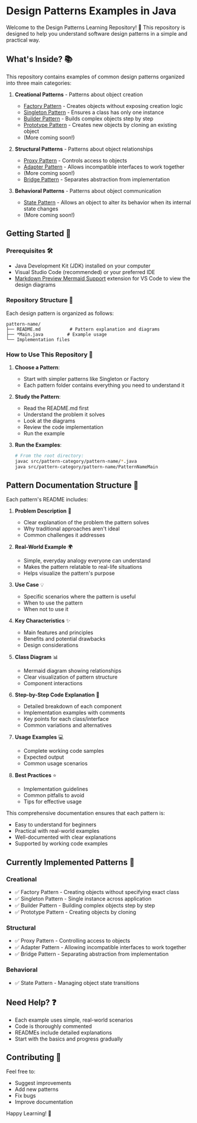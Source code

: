 # Design Patterns Examples in Java

Welcome to the Design Patterns Learning Repository! 👋 This repository is designed to help you understand software design patterns in a simple and practical way.

## What's Inside? 📚

This repository contains examples of common design patterns organized into three main categories:

1. **Creational Patterns** - Patterns about object creation
   - [Factory Pattern](src/Creational/Factory) - Creates objects without exposing creation logic
   - [Singleton Pattern](src/Creational/Singleton) - Ensures a class has only one instance
   - [Builder Pattern](src/Creational/Builder) - Builds complex objects step by step
   - [Prototype Pattern](src/Creational/Prototype) - Creates new objects by cloning an existing object
   - (More coming soon!)

2. **Structural Patterns** - Patterns about object relationships
   - [Proxy Pattern](src/Structural/Proxy) - Controls access to objects
   - [Adapter Pattern](src/Structural/Adapter) - Allows incompatible interfaces to work together
   - (More coming soon!)
   - [Bridge Pattern](src/Structural/Bridge) - Separates abstraction from implementation

3. **Behavioral Patterns** - Patterns about object communication
   - [State Pattern](src/Behavioral/State) - Allows an object to alter its behavior when its internal state changes
   - (More coming soon!)

## Getting Started 🚀

### Prerequisites 🛠️

- Java Development Kit (JDK) installed on your computer
- Visual Studio Code (recommended) or your preferred IDE
- [Markdown Preview Mermaid Support](https://marketplace.visualstudio.com/items?itemName=bierner.markdown-mermaid) extension for VS Code to view the design diagrams

### Repository Structure 📂

Each design pattern is organized as follows:

```
pattern-name/
├── README.md           # Pattern explanation and diagrams
├── *Main.java         # Example usage
└── Implementation files
```

### How to Use This Repository 📖

1. **Choose a Pattern**: 
   - Start with simpler patterns like Singleton or Factory
   - Each pattern folder contains everything you need to understand it

2. **Study the Pattern**:
   - Read the README.md first
   - Understand the problem it solves
   - Look at the diagrams
   - Review the code implementation
   - Run the example

3. **Run the Examples**:
   ```bash
   # From the root directory:
   javac src/pattern-category/pattern-name/*.java
   java src/pattern-category/pattern-name/PatternNameMain
   ```

## Pattern Documentation Structure 📑

Each pattern's README includes:

1. **Problem Description** 🤔
   - Clear explanation of the problem the pattern solves
   - Why traditional approaches aren't ideal
   - Common challenges it addresses

2. **Real-World Example** 🌍
   - Simple, everyday analogy everyone can understand
   - Makes the pattern relatable to real-life situations
   - Helps visualize the pattern's purpose

3. **Use Case** 💡
   - Specific scenarios where the pattern is useful
   - When to use the pattern
   - When not to use it

4. **Key Characteristics** ✨
   - Main features and principles
   - Benefits and potential drawbacks
   - Design considerations

5. **Class Diagram** 📊
   - Mermaid diagram showing relationships
   - Clear visualization of pattern structure
   - Component interactions

6. **Step-by-Step Code Explanation** 📝
   - Detailed breakdown of each component
   - Implementation examples with comments
   - Key points for each class/interface
   - Common variations and alternatives

7. **Usage Examples** 💻
   - Complete working code samples
   - Expected output
   - Common usage scenarios

8. **Best Practices** ⭐
   - Implementation guidelines
   - Common pitfalls to avoid
   - Tips for effective usage

This comprehensive documentation ensures that each pattern is:
- Easy to understand for beginners
- Practical with real-world examples
- Well-documented with clear explanations
- Supported by working code examples

## Currently Implemented Patterns 🎯

### Creational
- ✅ Factory Pattern - Creating objects without specifying exact class
- ✅ Singleton Pattern - Single instance across application
- ✅ Builder Pattern - Building complex objects step by step
- ✅ Prototype Pattern - Creating objects by cloning

### Structural
- ✅ Proxy Pattern - Controlling access to objects
- ✅ Adapter Pattern - Allowing incompatible interfaces to work together
- ✅ Bridge Pattern - Separating abstraction from implementation

### Behavioral
- ✅ State Pattern - Managing object state transitions

## Need Help? ❓

- Each example uses simple, real-world scenarios
- Code is thoroughly commented
- READMEs include detailed explanations
- Start with the basics and progress gradually

## Contributing 🤝

Feel free to:
- Suggest improvements
- Add new patterns
- Fix bugs
- Improve documentation

Happy Learning! 🎉
